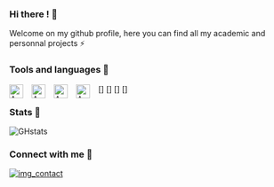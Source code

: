 ### Hi there ! 👋

Welcome on my github profile, here you can find all my academic and personnal projects ⚡ 

### Tools and languages 🧰

[<img align="left" alt="AWS" width="25px" src="https://cdn.jsdelivr.net/gh/devicons/devicon/icons/anaconda/anaconda-original.svg" style="padding-right:12px;"/>]
[<img align="left" alt="AWS" width="25px" src="https://cdn.jsdelivr.net/gh/devicons/devicon/icons/python/python-original.svg" style="padding-right:12px;"/>]
[<img align="left" alt="AWS" width="25px" src="https://cdn.jsdelivr.net/gh/devicons/devicon/icons/cplusplus/cplusplus-original.svg" style="padding-right:12px;"/>]
[<img align="left" alt="AWS" width="25px" src="https://cdn.jsdelivr.net/gh/devicons/devicon/icons/arduino/arduino-original.svg" style="padding-right:12px;"/>]

### Stats 📖
![GHstats](https://github-readme-stats.vercel.app/api?username=Max-Rve&show_icons=true)


### Connect with me 📱
[![img_contact]([https://upload.wikimedia.org/wikipedia/commons/8/81/LinkedIn_icon.svg])](www.linkedin.com/in/riviere-maxime)

